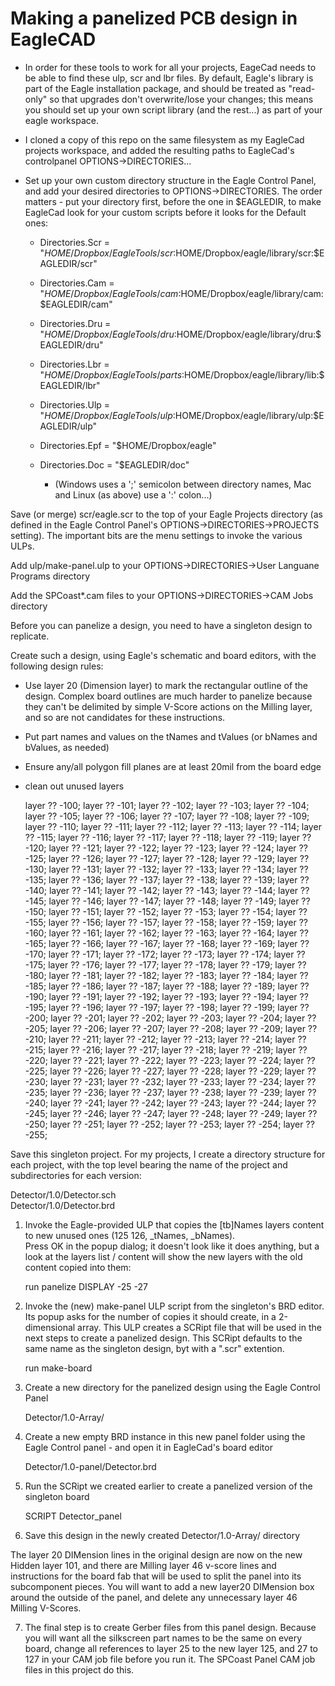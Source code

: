 Making a panelized PCB design in EagleCAD
=========================================


  * In order for these tools to work for all your projects, EageCad needs to be able to find these ulp, scr and lbr files.  By default, Eagle's library is part of the Eagle installation package, and should be treated as "read-only" so that upgrades don't overwrite/lose your changes; this means you should set up your own script library (and the rest...) as part of your eagle workspace.

  * I cloned a copy of this repo on the same filesystem as my EagleCad projects workspace, and added the resulting paths to EagleCad's controlpanel OPTIONS->DIRECTORIES...

  * Set up your own custom directory structure in the Eagle Control Panel, and add your desired directories to OPTIONS->DIRECTORIES.
The order matters - put your directory first, before the one in $EAGLEDIR, to make EagleCad look for your custom scripts before it looks for the  Default ones:

    * Directories.Scr = "$HOME/Dropbox/EagleTools/scr:$HOME/Dropbox/eagle/library/scr:$EAGLEDIR/scr"
    * Directories.Cam = "$HOME/Dropbox/EagleTools/cam:$HOME/Dropbox/eagle/library/cam:$EAGLEDIR/cam"
    * Directories.Dru = "$HOME/Dropbox/EagleTools/dru:$HOME/Dropbox/eagle/library/dru:$EAGLEDIR/dru"
    * Directories.Lbr = "$HOME/Dropbox/EagleTools/parts:$HOME/Dropbox/eagle/library/lib:$EAGLEDIR/lbr"
    * Directories.Ulp = "$HOME/Dropbox/EagleTools/ulp:$HOME/Dropbox/eagle/library/ulp:$EAGLEDIR/ulp"
    * Directories.Epf = "$HOME/Dropbox/eagle"
    * Directories.Doc = "$EAGLEDIR/doc"

      * (Windows uses a ';' semicolon between directory names, Mac and Linux (as above) use a ':' colon...)



Save (or merge) scr/eagle.scr to the top of your Eagle Projects directory (as defined in the Eagle Control Panel's OPTIONS->DIRECTORIES->PROJECTS setting).  The important bits are the menu settings to invoke the various ULPs.

Add ulp/make-panel.ulp to your OPTIONS->DIRECTORIES->User Languane Programs directory

Add the SPCoast*.cam files to your OPTIONS->DIRECTORIES->CAM Jobs directory


Before you can panelize a design, you need to have a singleton design to replicate.

Create such a design, using Eagle's schematic and board editors, with the following design rules:
  * Use layer 20 (Dimension layer) to mark the rectangular outline of the design.  Complex board outlines are much harder to panelize because they can't be delimited by simple V-Score actions on the Milling layer, and so are not candidates for these instructions.
  * Put part names and values on the tNames and tValues (or bNames and bValues, as needed)
  * Ensure any/all polygon fill planes are at least 20mil from the board edge
  * clean out unused layers

     layer ?? -100;  layer ?? -101;  layer ?? -102;  layer ?? -103;  layer ?? -104;  layer ?? -105;  layer ?? -106;  layer ?? -107;  layer ?? -108;  layer ?? -109;  layer ?? -110;  layer ?? -111;  layer ?? -112;  layer ?? -113;  layer ?? -114;  layer ?? -115;  layer ?? -116;  layer ?? -117;  layer ?? -118;  layer ?? -119;  layer ?? -120;  layer ?? -121;  layer ?? -122;  layer ?? -123;  layer ?? -124;  layer ?? -125;  layer ?? -126;  layer ?? -127;  layer ?? -128;  layer ?? -129;  layer ?? -130;  layer ?? -131;  layer ?? -132;  layer ?? -133;  layer ?? -134;  layer ?? -135;  layer ?? -136;  layer ?? -137;  layer ?? -138;  layer ?? -139;  layer ?? -140;  layer ?? -141;  layer ?? -142;  layer ?? -143;  layer ?? -144;  layer ?? -145;  layer ?? -146;  layer ?? -147;  layer ?? -148;  layer ?? -149;  layer ?? -150;  layer ?? -151;  layer ?? -152;  layer ?? -153;  layer ?? -154;  layer ?? -155;  layer ?? -156;  layer ?? -157;  layer ?? -158;  layer ?? -159;  layer ?? -160;  layer ?? -161;  layer ?? -162;  layer ?? -163;  layer ?? -164;  layer ?? -165;  layer ?? -166;  layer ?? -167;  layer ?? -168;  layer ?? -169;  layer ?? -170;  layer ?? -171;  layer ?? -172;  layer ?? -173;  layer ?? -174;  layer ?? -175;  layer ?? -176;  layer ?? -177;  layer ?? -178;  layer ?? -179;  layer ?? -180;  layer ?? -181;  layer ?? -182;  layer ?? -183;  layer ?? -184;  layer ?? -185;  layer ?? -186;  layer ?? -187;  layer ?? -188;  layer ?? -189;  layer ?? -190;  layer ?? -191;  layer ?? -192;  layer ?? -193;  layer ?? -194;  layer ?? -195;  layer ?? -196;  layer ?? -197;  layer ?? -198;  layer ?? -199;  layer ?? -200;  layer ?? -201;  layer ?? -202;  layer ?? -203;  layer ?? -204;  layer ?? -205;  layer ?? -206;  layer ?? -207;  layer ?? -208;  layer ?? -209;  layer ?? -210;  layer ?? -211;  layer ?? -212;  layer ?? -213;  layer ?? -214;  layer ?? -215;  layer ?? -216;  layer ?? -217;  layer ?? -218;  layer ?? -219;  layer ?? -220;  layer ?? -221;  layer ?? -222;  layer ?? -223;  layer ?? -224;  layer ?? -225;  layer ?? -226;  layer ?? -227;  layer ?? -228;  layer ?? -229;  layer ?? -230;  layer ?? -231;  layer ?? -232;  layer ?? -233;  layer ?? -234;  layer ?? -235;  layer ?? -236;  layer ?? -237;  layer ?? -238;  layer ?? -239;  layer ?? -240;  layer ?? -241;  layer ?? -242;  layer ?? -243;  layer ?? -244;  layer ?? -245;  layer ?? -246;  layer ?? -247;  layer ?? -248;  layer ?? -249;  layer ?? -250;  layer ?? -251;  layer ?? -252;  layer ?? -253;  layer ?? -254; 
layer ?? -255;

Save this singleton project.  For my projects, I create a directory structure for each project, with the top level bearing the name of the project and subdirectories for each version: 

   Detector/1.0/Detector.sch<br>
   Detector/1.0/Detector.brd

1. Invoke the Eagle-provided ULP that copies the [tb]Names layers content to new unused ones (125 126, _tNames, _bNames).  
Press OK in the popup dialog; it doesn't look like it does anything, but a look at the layers list / content will show the new layers with the old content copied into them:

   run panelize
   DISPLAY -25 -27

2. Invoke the (new) make-panel ULP script from the singleton's BRD editor.  Its popup asks for the number of copies it should create, in a 2-dimensional array.
This ULP creates a SCRipt file that will be used in the next steps to create a panelized design.  This SCRipt defaults to the same name as the singleton design, byt with a ".scr" extention.

   run make-board

3. Create a new directory for the panelized design using the Eagle Control Panel

   Detector/1.0-Array/

4. Create a new empty BRD instance in this new panel folder using the Eagle Control panel - and open it in EagleCad's board editor

   Detector/1.0-panel/Detector.brd

5. Run the SCRipt we created earlier to create a panelized version of the singleton board

   SCRIPT Detector_panel

6. Save this design in the newly created Detector/1.0-Array/ directory

The layer 20 DIMension lines in the original design are now on the new Hidden layer 101, and there are Milling layer 46 v-score lines and instructions for the board fab that will be used to split the panel into its subcomponent pieces.
You will want to add a new layer20 DIMension box around the outside of the panel, and delete any unnecessary layer 46 Milling V-Scores.

7. The final step is to create Gerber files from this panel design.  Because you will want all the silkscreen part names to be the same on every board, change all references to layer 25 to the new layer 125, and 27 to 127 in your CAM job file before you run it.  The SPCoast Panel CAM job files in this project do this.



